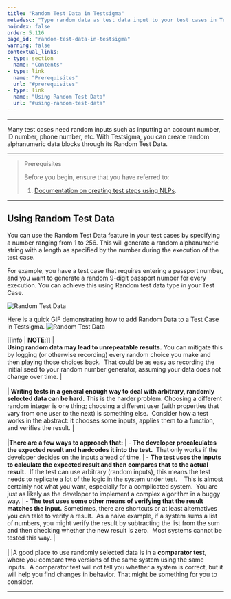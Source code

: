 ```yaml
---
title: "Random Test Data in Testsigma"
metadesc: "Type random data as test data input to your test cases in Testsigma. Learn how to use random text as test data type for your test cases in Test Automation"
noindex: false
order: 5.116
page_id: "random-test-data-in-testsigma"
warning: false
contextual_links:
- type: section
  name: "Contents"
- type: link
  name: "Prerequisites"
  url: "#prerequisites"
- type: link
  name: "Using Random Test Data"
  url: "#using-random-test-data"
---
```


---

Many test cases need random inputs such as inputting an account number, ID number, phone number, etc. With Testsigma, you can create random alphanumeric data blocks through its Random Test Data.

--- 

> <p id="prerequisites">Prerequisites</p>
>
> Before you begin, ensure that you have referred to:
> 1. [Documentation on creating test steps using NLPs](https://testsigma.com/docs/test-cases/create-steps-nl/overview/).

---

## **Using Random Test Data**

You can use the Random Test Data feature in your test cases by specifying a number ranging from 1 to 256. This will generate a random alphanumeric string with a length as specified by the number during the execution of the test case.

For example, you have a test case that requires entering a passport number, and you want to generate a random 9-digit passport number for every execution. You can achieve this using Random test data type in your Test Case.

![Random Test Data](https://s3.amazonaws.com/static-docs.testsigma.com/new_images/projects/applications/rndmtdtype.png)

Here is a quick GIF demonstrating how to add Random Data to a Test Case in Testsigma.
![Random Test Data](https://s3.amazonaws.com/static-docs.testsigma.com/new_images/projects/applications/RandomTestData.gif)


[[info | **NOTE**:]]
| <br> **Using random data may lead to unrepeatable results.** You can mitigate this by logging (or otherwise recording) every random choice you make and then playing those choices back.  That could be as easy as recording the initial seed to your random number generator, assuming your data does not change over time.
| <br><br>
| **Writing tests in a general enough way to deal with arbitrary, randomly selected data can be hard.** This is the harder problem. Choosing a different random integer is one thing; choosing a different user (with properties that vary from one user to the next) is something else.  Consider how a test works in the abstract: it chooses some inputs, applies them to a function, and verifies the result.
| <br><br> 
|**There are a few ways to approach that:**
| - **The developer precalculates the expected result and hardcodes it into the test.**  That only works if the developer decides on the inputs ahead of time.
| - **The test uses the inputs to calculate the expected result and then compares that to the actual result.**  If the test can use arbitrary (random inputs), this means the test needs to replicate a lot of the logic in the system under test.    This is almost certainly not what you want, especially for a complicated system.  You are just as likely as the developer to implement a complex algorithm in a buggy way.
| - **The test uses some other means of verifying that the result matches the input.** Sometimes, there are shortcuts or at least alternatives you can take to verify a result.  As a naive example, if a system sums a list of numbers, you might verify the result by subtracting the list from the sum and then checking whether the new result is zero.  Most systems cannot be tested this way.
|<br><br>
|
|A good place to use randomly selected data is in a **comparator test**, where you compare two versions of the same system using the same inputs.  A comparator test will not tell you whether a system is correct, but it will help you find changes in behavior. That might be something for you to consider.



---